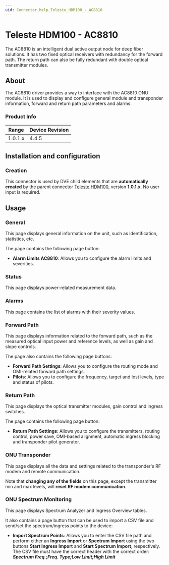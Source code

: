 ```yaml
---
uid: Connector_help_Teleste_HDM100_-_AC8810
---
```


# Teleste HDM100 - AC8810

The AC8810 is an intelligent dual active output node for deep fiber solutions. It has two fixed optical receivers with redundancy for the forward path. The return path can also be fully redundant with double optical transmitter modules.

## About

The AC8810 driver provides a way to interface with the AC8810 ONU module. It is used to display and configure general module and transponder information, forward and return path parameters and alarms.

### Product Info

| **Range** | **Device Revision** |
|------------------|---------------------|
| 1.0.1.x          | 4.4.5               |

## Installation and configuration

### Creation

This connector is used by DVE child elements that are **automatically created** by the parent connector [Teleste HDM100](xref:Connector_help_Teleste_HDM100), version **1.0.1.x**. No user input is required.

## Usage

### General

This page displays general information on the unit, such as identification, statistics, etc.

The page contains the following page button:

- **Alarm Limits AC8810**: Allows you to configure the alarm limits and severities.

### Status

This page displays power-related measurement data.

### Alarms

This page contains the list of alarms with their severity values.

### Forward Path

This page displays information related to the forward path, such as the measured optical input power and reference levels, as well as gain and slope controls.

The page also contains the following page buttons:

- **Forward Path Settings**: Allows you to configure the routing mode and OMI-related forward path settings.
- **Pilots**: Allows you to configure the frequency, target and lost levels, type and status of pilots.

### Return Path

This page displays the optical transmitter modules, gain control and ingress switches.

The page contains the following page button:

- **Return Path Settings**: Allows you to configure the transmitters, routing control, power save, OMI-based alignment, automatic ingress blocking and transponder pilot generator.

### ONU Transponder

This page displays all the data and settings related to the transponder's RF modem and remote communication.

Note that **changing any of the fields** on this page, except the transmitter min and max levels, will **reset RF modem communication**.

### ONU Spectrum Monitoring

This page displays Spectrum Analyzer and Ingress Overview tables.

It also contains a page button that can be used to import a CSV file and send/set the spectrum/ingress points to the device:

- **Import Spectrum Points**: Allows you to enter the CSV file path and perform either an **Ingress Import** or **Spectrum Import** using the two buttons **Start Ingress Import** and **Start Spectrum Import**, respectively.
  The CSV file must have the correct header with the correct order: ***Spectrum Freq.;Freq. Type;Low Limit;High Limit***
